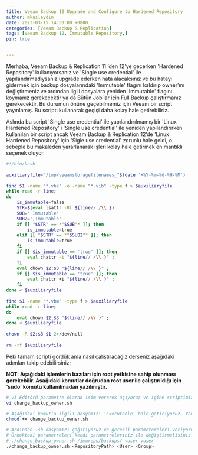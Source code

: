 ```yaml
---
title: Veeam Backup 12 Upgrade and Configure to Hardened Repository
author: mkailaydin
date: 2023-03-15 14:50:00 +0800
categories: [Veeam Backup & Replication]
tags: [Veeam Backup 12, Immutable Repository,]
pin: true


---
```

Merhaba, Veeam Backup & Replication 11 ‘den 12’ye geçerken 'Hardened Repository' kullanıyorsanız ve 'Single use credential' ile yapılandırmadıysanız upgrade ederken hata alacaksınız ve bu hatayı gidermek için backup dosyalarındaki 'Immutable' flagını kaldırıp owner’ını değiştirmeniz ve ardından ilgili dosyalara yeniden 'Immutable' flagını koymanız gerekecektir ya da Bütün Job’lar için Full Backup çalıştırmanız gerekecektir. Bu durumun önüne geçebilmemiz için Veeam bir script yayınlamış. Bu scripti kullanarak geçişi daha kolay hale getirebiliriz.

Aslında bu script 'Single use credential' ile yapılandırılmamış bir 'Linux Hardened Repository' i 'Single use credential' ile yeniden yapılandırırken kullanılan bir script ancak Veeam Backup & Replication 12’de 'Linux Hardened Repository' için 'Sigle use credential' zorunlu hale geldi, o sebeple bu makaleden yararlanarak işleri kolay hale getirmek en mantıklı seçenek oluyor.

```bash
#!/bin/bash
 
auxiliaryfile="/tmp/veeamstoragefilenames_"$(date '+%Y-%m-%d-%H-%M')
 
find $1 -name "*.vbk" -o -name "*.vib" -type f > $auxiliaryfile
while read -r line;
do  
    is_immutable=false
    STR=$(eval lsattr -Rl ${line// /\\ })
    SUB=' Immutable'
    SUB2=',Immutable'
    if [[ "$STR" == *"$SUB"* ]]; then
        is_immutable=true
    elif [[ "$STR" == *"$SUB2"* ]]; then
        is_immutable=true
    fi
    if [[ $is_immutable == 'true' ]]; then
        eval chattr -i "${line// /\\ }" ;
    fi    
    eval chown $2:$3 "${line// /\\ }" ;
    if [[ $is_immutable == 'true' ]]; then
        eval chattr +i "${line// /\\ }" ;
    fi
done < $auxiliaryfile
 
find $1 -name "*.vbm" -type f > $auxiliaryfile
while read -r line;
do  
    eval chown $2:$3 "${line// /\\ }" ;
done < $auxiliaryfile
 
chown -R $2:$3 $1 2>/dev/null
 
rm -rf $auxiliaryfile
```

Peki tamam scripti gördük ama nasıl çalıştıracağız derseniz aşağıdaki adımları takip edebilirsiniz;

**NOT: Aşağıdaki işlemlerin bazıları için root yetkisine sahip olunması gerekebilir. Aşağıdaki komutlar doğrudan root user ile çalıştırıldığı için ‘sudo’ komutu kullanılmadan yazılmıştır.**

```bash
# vi Editörü parametre olarak isim vererek açıyoruz ve içine scriptimizi yapıştırıyoruz. Siz nano ya da farklı editörleri de kullanabilirsiniz.
vi change_backup_owner.sh

# Aşağıdaki komutla ilgili dosyamızı 'Executable' hale getiriyoruz. Yani çalıştırılabilir bir komut dosyası olduğunu belirtmiş oluyoruz.
chmod +x change_backup_owner.sh

# Ardından .sh dosyamızı çağırıyoruz ve gerekli parametereleri veriyoruz. 
# Örnekteki parametreleri kendi parametreleriniz ile değiştirmelisiniz. Sytax'i ayrıca belirtiyorum.
# ./change_backup_owner.sh /immrepo/backups/ vuser vuser
./change_backup_owner.sh <RepositoryPath> <User> <Group>
```
